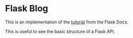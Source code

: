 # Flask Blog
This is an implementation of the [tutorial](https://flask.palletsprojects.com/en/2.0.x/tutorial/) from the Flask Docs.

This is useful to see the basic structure of a Flask API.

